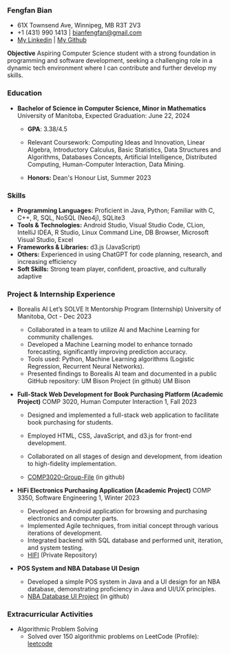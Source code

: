 ### Fengfan Bian

* 61X Townsend Ave, Winnipeg, MB R3T 2V3
* +1 (431) 990 1413 | bianfengfan@gmail.com
* [My Linkedin](https://www.linkedin.com/in/fengfan-bian-3b32a1252/) | [My Github](https://github.com/Fyfe-c)

**Objective** Aspiring Computer Science student with a strong foundation in programming and software development, seeking a challenging role in a dynamic tech environment where I can contribute and further develop my skills.

### Education
* **Bachelor of Science in Computer Science, Minor in Mathematics** University of Manitoba, Expected Graduation: June 22, 2024
    * **GPA**: 3.38/4.5

     * Relevant Coursework: Computing Ideas and Innovation, Linear Algebra, Introductory
Calculus, Basic Statistics, Data Structures and Algorithms, Databases Concepts, Artificial
Intelligence, Distributed Computing, Human-Computer Interaction, Data Mining.
    * **Honors:** Dean's Honour List, Summer 2023

### Skills
* **Programming Languages:** Proficient in Java, Python; Familiar with C, C++, R, SQL, NoSQL (Neo4j), SQLite3
* **Tools & Technologies:** Android Studio, Visual Studio Code, CLion, IntelliJ IDEA, R Studio, Linux Command Line, DB Browser, Microsoft Visual Studio, Excel
* **Frameworks & Libraries:** d3.js (JavaScript)
* **Others:** Experienced in using ChatGPT for code planning, research, and increasing efficiency
* **Soft Skills:** Strong team player, confident, proactive, and culturally adaptive

### Project & Internship Experience
* Borealis AI Let’s SOLVE It Mentorship Program (Internship) University of Manitoba, Oct - Dec 2023

    * Collaborated in a team to utilize AI and Machine Learning for community challenges.
    * Developed a Machine Learning model to enhance tornado forecasting, significantly
improving prediction accuracy.
    * Tools used: Python, Machine Learning algorithms (Logistic Regression, Recurrent Neural
Networks).
    * Presented findings to Borealis AI team and documented in a public GitHub repository: UM
Bison Project (in github) UM Bison

* **Full-Stack Web Development for Book Purchasing Platform (Academic Project)** COMP 3020,
Human Computer Interaction 1, Fall 2023

    * Designed and implemented a full-stack web application to facilitate book purchasing for
students.
  
    * Employed HTML, CSS, JavaScript, and d3.js for front-end development.
    * Collaborated on all stages of design and development, from ideation to high-fidelity
implementation.
    * [COMP3020-Group-File](https://github.com/COMP3020-project/COMP3020-Group-File) (in github)

* **HiFi Electronics Purchasing Application (Academic Project)** COMP 3350, Software Engineering 1, Winter 2023

    * Developed an Android application for browsing and purchasing electronics and computer parts.
    * Implemented Agile techniques, from initial concept through various iterations of development.
    * Integrated backend with SQL database and performed unit, iteration, and system testing.
    * [HIFI](https://code.cs.umanitoba.ca/comp3350-winter2023/a01-g05-highfive) (Private Repository)

* **POS System and NBA Database UI Design**
    * Developed a simple POS system in Java and a UI design for an NBA database, demonstrating proficiency in Java and UI/UX principles.
    * [NBA Database UI Project](https://github.com/Fyfe-c/NBA-Search-db.git) (in github)

### Extracurricular Activities
* Algorithmic Problem Solving
    * Solved over 150 algorithmic problems on LeetCode (Profile): [leetcode](https://leetcode.com/Fyfe/)

